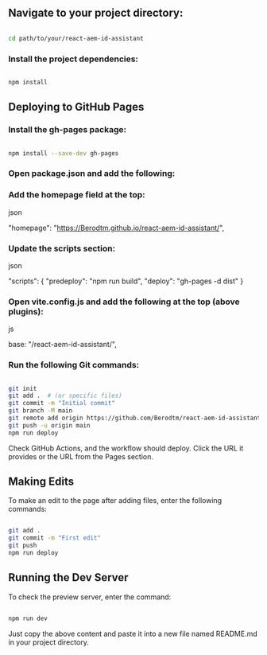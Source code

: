 ## Navigate to your project directory:

```sh

cd path/to/your/react-aem-id-assistant
```
### Install the project dependencies:

```sh

npm install
```
## Deploying to GitHub Pages

### Install the gh-pages package:

```sh

npm install --save-dev gh-pages
```

### Open package.json and add the following:

### Add the homepage field at the top:

json

"homepage": "https://Berodtm.github.io/react-aem-id-assistant/",

### Update the scripts section:

json

"scripts": {
  "predeploy": "npm run build",
  "deploy": "gh-pages -d dist"
}

### Open vite.config.js and add the following at the top (above plugins):

js

base: "/react-aem-id-assistant/",

### Run the following Git commands:

```sh

git init
git add .  # (or specific files)
git commit -m "Initial commit"
git branch -M main
git remote add origin https://github.com/Berodtm/react-aem-id-assistant.git  # Use your repo link from the start, not the homepage.io link
git push -u origin main
npm run deploy
```
Check GitHub Actions, and the workflow should deploy. Click the URL it provides or the URL from the Pages section.

## Making Edits

To make an edit to the page after adding files, enter the following commands:

```sh

git add .
git commit -m "First edit"
git push
npm run deploy
```
## Running the Dev Server

To check the preview server, enter the command:

```sh

npm run dev
```
Just copy the above content and paste it into a new file named README.md in your project directory.
